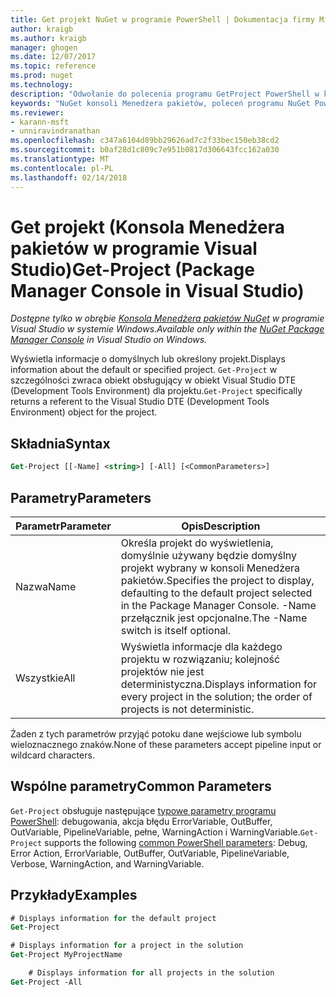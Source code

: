 ```yaml
---
title: Get projekt NuGet w programie PowerShell | Dokumentacja firmy Microsoft
author: kraigb
ms.author: kraigb
manager: ghogen
ms.date: 12/07/2017
ms.topic: reference
ms.prod: nuget
ms.technology: 
description: "Odwołanie do polecenia programu GetProject PowerShell w konsoli Menedżera pakietów NuGet w programie Visual Studio."
keywords: "NuGet konsoli Menedżera pakietów, poleceń programu NuGet Powershell NuGet w programie PowerShell, Get-projektu"
ms.reviewer:
- karann-msft
- unniravindranathan
ms.openlocfilehash: c347a6104d89bb29626ad7c2f33bec150eb38cd2
ms.sourcegitcommit: b0af28d1c809c7e951b0817d306643fcc162a030
ms.translationtype: MT
ms.contentlocale: pl-PL
ms.lasthandoff: 02/14/2018
---
```

# <a name="get-project-package-manager-console-in-visual-studio"></a><span data-ttu-id="3357a-104">Get projekt (Konsola Menedżera pakietów w programie Visual Studio)</span><span class="sxs-lookup"><span data-stu-id="3357a-104">Get-Project (Package Manager Console in Visual Studio)</span></span>

<span data-ttu-id="3357a-105">*Dostępne tylko w obrębie [Konsola Menedżera pakietów NuGet](package-manager-console.md) w programie Visual Studio w systemie Windows.*</span><span class="sxs-lookup"><span data-stu-id="3357a-105">*Available only within the [NuGet Package Manager Console](package-manager-console.md) in Visual Studio on Windows.*</span></span>

<span data-ttu-id="3357a-106">Wyświetla informacje o domyślnych lub określony projekt.</span><span class="sxs-lookup"><span data-stu-id="3357a-106">Displays information about the default or specified project.</span></span> <span data-ttu-id="3357a-107">`Get-Project` w szczególności zwraca obiekt obsługujący w obiekt Visual Studio DTE (Development Tools Environment) dla projektu.</span><span class="sxs-lookup"><span data-stu-id="3357a-107">`Get-Project` specifically returns a referent to the Visual Studio DTE (Development Tools Environment) object for the project.</span></span>

## <a name="syntax"></a><span data-ttu-id="3357a-108">Składnia</span><span class="sxs-lookup"><span data-stu-id="3357a-108">Syntax</span></span>

```ps
Get-Project [[-Name] <string>] [-All] [<CommonParameters>]
```

## <a name="parameters"></a><span data-ttu-id="3357a-109">Parametry</span><span class="sxs-lookup"><span data-stu-id="3357a-109">Parameters</span></span>

| <span data-ttu-id="3357a-110">Parametr</span><span class="sxs-lookup"><span data-stu-id="3357a-110">Parameter</span></span> | <span data-ttu-id="3357a-111">Opis</span><span class="sxs-lookup"><span data-stu-id="3357a-111">Description</span></span> |
| --- | --- |
| <span data-ttu-id="3357a-112">Nazwa</span><span class="sxs-lookup"><span data-stu-id="3357a-112">Name</span></span> | <span data-ttu-id="3357a-113">Określa projekt do wyświetlenia, domyślnie używany będzie domyślny projekt wybrany w konsoli Menedżera pakietów.</span><span class="sxs-lookup"><span data-stu-id="3357a-113">Specifies the project to display, defaulting to the default project selected in the Package Manager Console.</span></span> <span data-ttu-id="3357a-114">-Name przełącznik jest opcjonalne.</span><span class="sxs-lookup"><span data-stu-id="3357a-114">The -Name switch is itself optional.</span></span> |
| <span data-ttu-id="3357a-115">Wszystkie</span><span class="sxs-lookup"><span data-stu-id="3357a-115">All</span></span> | <span data-ttu-id="3357a-116">Wyświetla informacje dla każdego projektu w rozwiązaniu; kolejność projektów nie jest deterministyczna.</span><span class="sxs-lookup"><span data-stu-id="3357a-116">Displays information for every project in the solution; the order of projects is not deterministic.</span></span> |

<span data-ttu-id="3357a-117">Żaden z tych parametrów przyjąć potoku dane wejściowe lub symbolu wieloznacznego znaków.</span><span class="sxs-lookup"><span data-stu-id="3357a-117">None of these parameters accept pipeline input or wildcard characters.</span></span>

## <a name="common-parameters"></a><span data-ttu-id="3357a-118">Wspólne parametry</span><span class="sxs-lookup"><span data-stu-id="3357a-118">Common Parameters</span></span>

<span data-ttu-id="3357a-119">`Get-Project` obsługuje następujące [typowe parametry programu PowerShell](http://go.microsoft.com/fwlink/?LinkID=113216): debugowania, akcja błędu ErrorVariable, OutBuffer, OutVariable, PipelineVariable, pełne, WarningAction i WarningVariable.</span><span class="sxs-lookup"><span data-stu-id="3357a-119">`Get-Project` supports the following [common PowerShell parameters](http://go.microsoft.com/fwlink/?LinkID=113216): Debug, Error Action, ErrorVariable, OutBuffer, OutVariable, PipelineVariable, Verbose, WarningAction, and WarningVariable.</span></span>

## <a name="examples"></a><span data-ttu-id="3357a-120">Przykłady</span><span class="sxs-lookup"><span data-stu-id="3357a-120">Examples</span></span>

```ps
# Displays information for the default project
Get-Project

# Displays information for a project in the solution
Get-Project MyProjectName

    # Displays information for all projects in the solution
Get-Project -All
```